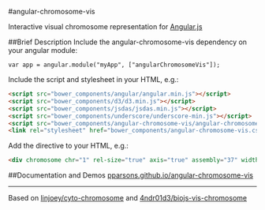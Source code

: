 #angular-chromosome-vis

Interactive visual chromosome representation for [Angular.js](http://angularjs.org/) 

##Brief Description
Include the angular-chromosome-vis dependency on your angular module:

```
var app = angular.module("myApp", ["angularChromosomeVis"]);
```

Include the script and stylesheet in your HTML, e.g.:

```html
<script src="bower_components/angular/angular.min.js"></script>
<script src="bower_components/d3/d3.min.js"></script>
<script src="bower_components/jsdas/jsdas.min.js"></script>
<script src="bower_components/underscore/underscore-min.js"></script>
<script src="bower_components/angular-chromosome-vis/angular-chromosome-vis.js"></script>
<link rel="stylesheet" href="bower_components/angular-chromosome-vis.css" />
```

Add the directive to your HTML, e.g.:

```html
<div chromosome chr="1" rel-size="true" axis="true" assembly="37" width='850' height="20" mode="multi"></div>
```

##Documentation and Demos
[pparsons.github.io/angular-chromosome-vis](http://pparsons.github.io/angular-chromosome-vis)

---
Based on [linjoey/cyto-chromosome](https://github.com/linjoey/cyto-chromosome) and [4ndr01d3/biojs-vis-chromosome](https://github.com/4ndr01d3/biojs-vis-chromosome)